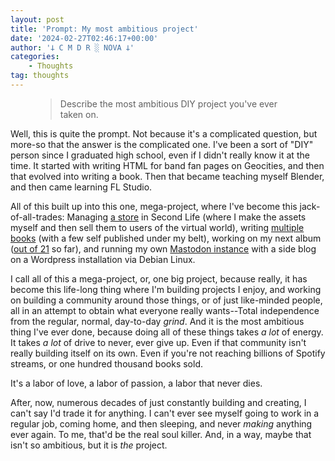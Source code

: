 ```yaml
---
layout: post
title: 'Prompt: My most ambitious project'
date: '2024-02-27T02:46:17+00:00'
author: '𐕣 C M D R ░ NOVA 𐕣'
categories:
    - Thoughts
tag: thoughts
---
```


<!-- wp:pullquote -->
<figure class="wp-block-pullquote"><blockquote><p>Describe the most ambitious DIY project you've ever taken on.</p></blockquote></figure>
<!-- /wp:pullquote -->

<!-- wp:paragraph -->
<p>Well, this is quite the prompt. Not because it's a complicated question, but more-so that the answer is the complicated one. I've been a sort of "DIY" person since I graduated high school, even if I didn't really know it at the time. It started with writing HTML for band fan pages on Geocities, and then that evolved into writing a book. Then that became teaching myself Blender, and then came learning FL Studio.</p>
<!-- /wp:paragraph -->

<!-- wp:paragraph -->
<p>All of this built up into this one, mega-project, where I've become this jack-of-all-trades: Managing <a href="https://marketplace.secondlife.com/stores/165186" target="_blank" rel="noreferrer noopener">a store</a> in Second Life (where I make the assets myself and then sell them to users of the virtual world), writing <a href="https://www.smashwords.com/profile/view/paxcorpus" target="_blank" rel="noreferrer noopener">multiple books</a> (with a few self published under my belt), working on my next album (<a href="https://eyeshadow2600fm.bandcamp.com" target="_blank" rel="noreferrer noopener">out of 21</a> so far), and running my own <a href="https://mkultra.monster/about" target="_blank" rel="noreferrer noopener">Mastodon instance</a> with a side blog on a Wordpress installation via Debian Linux.</p>
<!-- /wp:paragraph -->

<!-- wp:paragraph -->
<p>I call all of this a mega-project, or, one big project, because really, it has become this life-long thing where I'm building projects I enjoy, and working on building a community around those things, or of just like-minded people, all in an attempt to obtain what everyone really wants--Total independence from the regular, normal, day-to-day <em>grind</em>. And it is the most ambitious thing I've ever done, because doing all of these things takes <em>a lot</em> of energy. It takes <em>a lot</em> of drive to never, ever give up. Even if that community isn't really building itself on its own. Even if you're not reaching billions of Spotify streams, or one hundred thousand books sold.</p>
<!-- /wp:paragraph -->

<!-- wp:paragraph -->
<p>It's a labor of love, a labor of passion, a labor that never dies.</p>
<!-- /wp:paragraph -->

<!-- wp:paragraph -->
<p>After, now, numerous decades of just constantly building and creating, I can't say I'd trade it for anything. I can't ever see myself going to work in a regular job, coming home, and then sleeping, and never <em>making</em> anything ever again. To me, that'd be the real soul killer. And, in a way, maybe that isn't so ambitious, but it is <em>the</em> project.</p>
<!-- /wp:paragraph -->